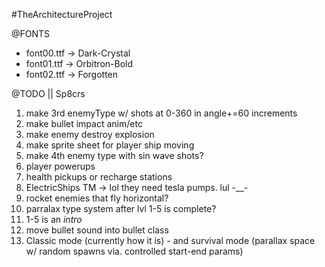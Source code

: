 #TheArchitectureProject

@FONTS
* font00.ttf -> Dark-Crystal
* font01.ttf -> Orbitron-Bold
* font02.ttf -> Forgotten


@TODO || Sp8crs
1) make 3rd enemyType w/ shots at 0-360 in angle+=60 increments
2) make bullet impact anim/etc
3) make enemy destroy explosion
4) make sprite sheet for player ship moving
3) make 4th enemy type with sin wave shots?
4) player powerups
5) health pickups or recharge stations
6) ElectricShips TM -> lol they need tesla pumps. lul -__-
7) rocket enemies that fly horizontal?
8) parralax type system after lvl 1-5 is complete? 
9) 1-5 is an *intro*
10) move bullet sound into bullet class
11) Classic mode (currently how it is) - and survival mode (parallax space w/ random spawns via. controlled start-end params)


